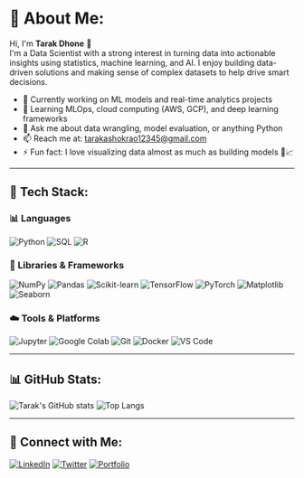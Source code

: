 # 💫 About Me:
Hi, I'm **Tarak Dhone** 👋  
I'm a Data Scientist with a strong interest in turning data into actionable insights using statistics, machine learning, and AI. I enjoy building data-driven solutions and making sense of complex datasets to help drive smart decisions.

- 🔭 Currently working on ML models and real-time analytics projects  
- 🌱 Learning MLOps, cloud computing (AWS, GCP), and deep learning frameworks  
- 💬 Ask me about data wrangling, model evaluation, or anything Python  
- 📫 Reach me at: tarakashokrao12345@gmail.com  
- ⚡ Fun fact: I love visualizing data almost as much as building models 🧠📈

---

## 🧠 Tech Stack:

### 📊 Languages
![Python](https://img.shields.io/badge/-Python-3776AB?style=flat-square&logo=python&logoColor=white)
![SQL](https://img.shields.io/badge/-SQL-4479A1?style=flat-square&logo=postgresql&logoColor=white)
![R](https://img.shields.io/badge/-R-276DC3?style=flat-square&logo=r&logoColor=white)

### 🧰 Libraries & Frameworks
![NumPy](https://img.shields.io/badge/-NumPy-013243?style=flat-square&logo=numpy&logoColor=white)
![Pandas](https://img.shields.io/badge/-Pandas-150458?style=flat-square&logo=pandas&logoColor=white)
![Scikit-learn](https://img.shields.io/badge/-Scikit--learn-F7931E?style=flat-square&logo=scikit-learn&logoColor=white)
![TensorFlow](https://img.shields.io/badge/-TensorFlow-FF6F00?style=flat-square&logo=tensorflow&logoColor=white)
![PyTorch](https://img.shields.io/badge/-PyTorch-EE4C2C?style=flat-square&logo=pytorch&logoColor=white)
![Matplotlib](https://img.shields.io/badge/-Matplotlib-11557C?style=flat-square&logo=matplotlib&logoColor=white)
![Seaborn](https://img.shields.io/badge/-Seaborn-3776AB?style=flat-square&logo=python&logoColor=white)

### ☁️ Tools & Platforms
![Jupyter](https://img.shields.io/badge/-Jupyter-F37626?style=flat-square&logo=jupyter&logoColor=white)
![Google Colab](https://img.shields.io/badge/-Colab-F9AB00?style=flat-square&logo=google&logoColor=white)
![Git](https://img.shields.io/badge/-Git-F05032?style=flat-square&logo=git&logoColor=white)
![Docker](https://img.shields.io/badge/-Docker-2496ED?style=flat-square&logo=docker&logoColor=white)
![VS Code](https://img.shields.io/badge/-VSCode-007ACC?style=flat-square&logo=visual-studio-code&logoColor=white)

---

## 📊 GitHub Stats:

![Tarak's GitHub stats](https://github-readme-stats.vercel.app/api?username=TarakDhone&show_icons=true&theme=github_dark)
![Top Langs](https://github-readme-stats.vercel.app/api/top-langs/?username=TarakDhone&layout=compact&theme=github_dark)

---

## 🔗 Connect with Me:

[![LinkedIn](https://img.shields.io/badge/-LinkedIn-0077B5?style=flat-square&logo=linkedin&logoColor=white)](https://linkedin.com/in/your-link)
[![Twitter](https://img.shields.io/badge/-Twitter-1DA1F2?style=flat-square&logo=twitter&logoColor=white)](https://twitter.com/your-handle)
[![Portfolio](https://img.shields.io/badge/-Portfolio-000?style=flat-square&logo=vercel&logoColor=white)](https://yourportfolio.com)

